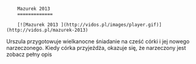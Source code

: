 
        Mazurek 2013 
        =============
        
        [![Mazurek 2013 ](http://vidos.pl/images/player.gif)](http://vidos.pl/mazurek-2013)
        
        
 Urszula przygotowuje wielkanocne śniadanie na cześć córki i jej nowego narzeczonego. Kiedy córka przyjeżdża, okazuje się, że narzeczony jest zobacz pełny opis
    